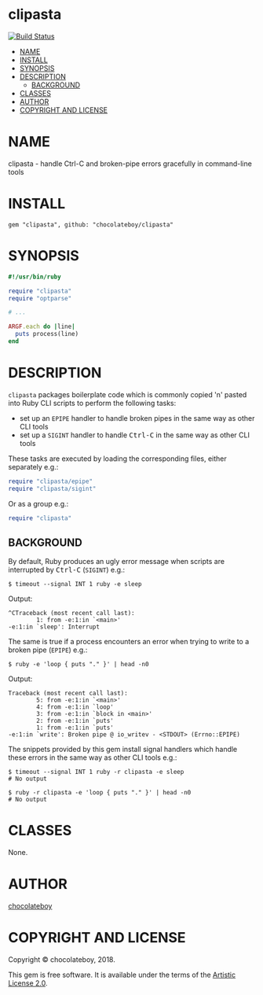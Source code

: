 # clipasta

<!-- [![Gem Version](https://badge.fury.io/rb/clipasta.svg)](https://badge.fury.io/rb/clipasta) -->
[![Build Status](https://travis-ci.org/chocolateboy/clipasta.svg)](https://travis-ci.org/chocolateboy/clipasta)

<!-- START doctoc generated TOC please keep comment here to allow auto update -->
<!-- DON'T EDIT THIS SECTION, INSTEAD RE-RUN doctoc TO UPDATE -->

- [NAME](#name)
- [INSTALL](#install)
- [SYNOPSIS](#synopsis)
- [DESCRIPTION](#description)
  - [BACKGROUND](#background)
- [CLASSES](#classes)
- [AUTHOR](#author)
- [COPYRIGHT AND LICENSE](#copyright-and-license)

<!-- END doctoc generated TOC please keep comment here to allow auto update -->

# NAME

clipasta - handle Ctrl-C and broken-pipe errors gracefully in command-line tools

# INSTALL

    gem "clipasta", github: "chocolateboy/clipasta"

# SYNOPSIS

```ruby
#!/usr/bin/ruby

require "clipasta"
require "optparse"

# ...

ARGF.each do |line|
  puts process(line)
end
```

# DESCRIPTION

`clipasta` packages boilerplate code which is commonly copied 'n' pasted into Ruby CLI scripts to perform the following tasks:

* set up an `EPIPE` handler to handle broken pipes in the same way as other CLI tools
* set up a `SIGINT` handler to handle <kbd>Ctrl-C</kbd> in the same way as other CLI tools

These tasks are executed by loading the corresponding files, either separately e.g.:

```ruby
require "clipasta/epipe"
require "clipasta/sigint"
```

Or as a group e.g.:

```ruby
require "clipasta"
```

## BACKGROUND

By default, Ruby produces an ugly error message when scripts are interrupted by <kbd>Ctrl-C</kbd> (`SIGINT`) e.g.:

    $ timeout --signal INT 1 ruby -e sleep

Output:

    ^CTraceback (most recent call last):
            1: from -e:1:in `<main>'
    -e:1:in `sleep': Interrupt

The same is true if a process encounters an error when trying to write to a broken pipe (`EPIPE`) e.g.:

    $ ruby -e 'loop { puts "." }' | head -n0

Output:

    Traceback (most recent call last):
            5: from -e:1:in `<main>'
            4: from -e:1:in `loop'
            3: from -e:1:in `block in <main>'
            2: from -e:1:in `puts'
            1: from -e:1:in `puts'
    -e:1:in `write': Broken pipe @ io_writev - <STDOUT> (Errno::EPIPE)

The snippets provided by this gem install signal handlers which handle these errors in the same way as other CLI tools e.g.:

    $ timeout --signal INT 1 ruby -r clipasta -e sleep
    # No output

    $ ruby -r clipasta -e 'loop { puts "." }' | head -n0
    # No output

# CLASSES

None.

# AUTHOR

[chocolateboy](mailto:chocolate@cpan.org)

# COPYRIGHT AND LICENSE

Copyright © chocolateboy, 2018.

This gem is free software. It is available under the terms of the [Artistic License 2.0](http://www.opensource.org/licenses/artistic-license-2.0.php).
